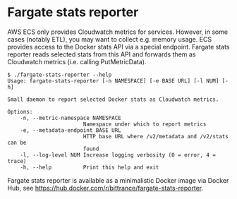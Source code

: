 # Fargate stats reporter

AWS ECS only provides Cloudwatch metrics for services. However, in some cases (notably ETL), you may want to collect e.g. memory usage. ECS provides access to the Docker stats API via a special endpoint. Fargate stats reporter reads selected stats from this API and forwards them as Cloudwatch metrics (i.e. calling PutMetricData).

```
$ ./fargate-stats-reporter --help
Usage: fargate-stats-reporter [-n NAMESPACE] [-e BASE URL] [-l NUM] [-h]

Small daemon to report selected Docker stats as Cloudwatch metrics.

Options:
    -n, --metric-namespace NAMESPACE
                        Namespace under which to report metrics
    -e, --metadata-endpoint BASE URL
                        HTTP base URL where /v2/metadata and /v2/stats can be
                        found
    -l, --log-level NUM Increase logging verbosity (0 = error, 4 = trace)
    -h, --help          Print this help and exit
```

Fargate stats reporter is available as a minimalistic Docker image via Docker Hub, see https://hub.docker.com/r/bittrance/fargate-stats-reporter.
